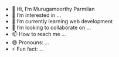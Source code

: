 - 👋 Hi, I’m Murugamoorthy Parmilan
- 👀 I’m interested in ...
- 🌱 I’m currently learning web development
- 💞️ I’m looking to collaborate on ...
- 📫 How to reach me ...
- 😄 Pronouns: ...
- ⚡ Fun fact: ...

<!---
mpriyanka20/mpriyanka20 is a ✨ special ✨ repository because its `README.md` (this file) appears on your GitHub profile.
You can click the Preview link to take a look at your changes.
--->
